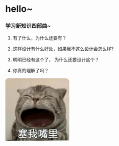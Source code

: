 # hello~ 

### 学习新知识四部曲~

1. 有了什么，为什么还要有？

2. 这样设计有什么好处，如果我不这么设计会怎么样?  
3.  明明已经有这个了， 为什么还要设计这个？ 
4. 你真的理解了吗？

​	<img src="README.assets/gitee头像-1685531953680-3.jpg" alt="gitee头像" style="zoom: 25%;" />